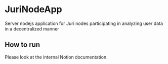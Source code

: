 # JuriNodeApp
Server nodejs application for Juri nodes participating in analyzing user data in a decentralized manner

## How to run
Please look at the internal Notion documentation.